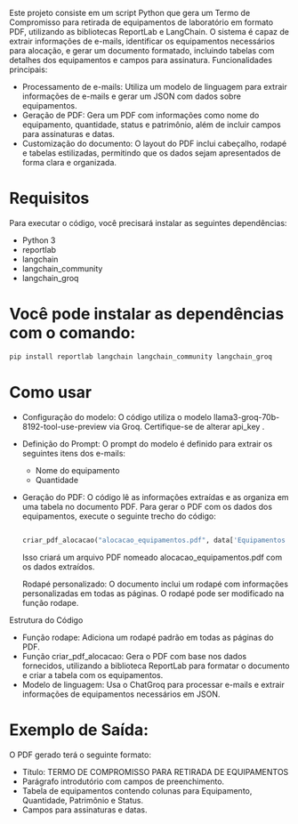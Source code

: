 Este projeto consiste em um script Python que gera um Termo de Compromisso para retirada de equipamentos de laboratório em formato PDF, utilizando as bibliotecas ReportLab e LangChain. O sistema é capaz de extrair informações de e-mails, identificar os equipamentos necessários para alocação, e gerar um documento formatado, incluindo tabelas com detalhes dos equipamentos e campos para assinatura.
Funcionalidades principais:

* Processamento de e-mails: Utiliza um modelo de linguagem para extrair informações de e-mails e gerar um JSON com dados sobre equipamentos.
* Geração de PDF: Gera um PDF com informações como nome do equipamento, quantidade, status e patrimônio, além de incluir campos para assinaturas e datas.
* Customização do documento: O layout do PDF inclui cabeçalho, rodapé e tabelas estilizadas, permitindo que os dados sejam apresentados de forma clara e organizada.

# Requisitos

Para executar o código, você precisará instalar as seguintes dependências:

* Python 3
* reportlab
* langchain
* langchain_community
* langchain_groq

# Você pode instalar as dependências com o comando:


 ```bash
pip install reportlab langchain langchain_community langchain_groq
 ```
# Como usar

* Configuração do modelo: O código utiliza o modelo llama3-groq-70b-8192-tool-use-preview via Groq. Certifique-se de alterar api_key .

* Definição do Prompt: O prompt do modelo é definido para extrair os seguintes itens dos e-mails:
    * Nome do equipamento
    * Quantidade

* Geração do PDF: O código lê as informações extraídas e as organiza em uma tabela no documento PDF. Para gerar o PDF com os dados dos equipamentos, execute o seguinte trecho do código:

    ```python

    criar_pdf_alocacao("alocacao_equipamentos.pdf", data['Equipamentos de laboratório necessários'])
    ```

    Isso criará um arquivo PDF nomeado alocacao_equipamentos.pdf com os dados extraídos.

    Rodapé personalizado: O documento inclui um rodapé com informações personalizadas em todas as páginas. O rodapé pode ser modificado na função rodape.

Estrutura do Código

* Função rodape: Adiciona um rodapé padrão em todas as páginas do PDF.
* Função criar_pdf_alocacao: Gera o PDF com base nos dados fornecidos, utilizando a biblioteca ReportLab para formatar o documento e criar a tabela com os equipamentos.
* Modelo de linguagem: Usa o ChatGroq para processar e-mails e extrair informações de equipamentos necessários em JSON.

# Exemplo de Saída:

O PDF gerado terá o seguinte formato:

* Título: TERMO DE COMPROMISSO PARA RETIRADA DE EQUIPAMENTOS
* Parágrafo introdutório com campos de preenchimento.
* Tabela de equipamentos contendo colunas para Equipamento, Quantidade, Patrimônio e Status.
* Campos para assinaturas e datas.
